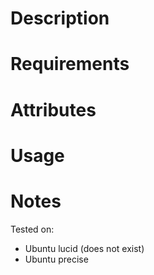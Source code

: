 Description
===========

Requirements
============

Attributes
==========

Usage
=====

Notes
=====

Tested on:

* Ubuntu lucid (does not exist)
* Ubuntu precise
